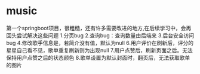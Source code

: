 # music
第一个springboot项目，很粗糙，还有许多需要改进的地方,在后续学习中，会再回头尝试解决这些问题
1.分页bug 
2.查询bug：查询数量由后端来
3.后台安全访问bug
4.修改歌手信息是，若简介没有值，默认为null
6.用户评价在刷新后，评分的星星自己看不见，歌单重复刷新则为出现null
7.用户点赞后，刷新页面之后。无法保持用户点赞之后的状态颜色
8.歌单设置为默认封面时，翻页后，无法获取歌单的图片
